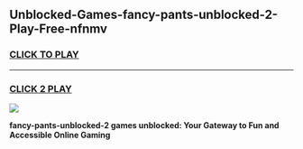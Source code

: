 
## Unblocked-Games-fancy-pants-unblocked-2-Play-Free-nfnmv
<h3>
<a href="https://premium76.site?title=fancy-pants-unblocked-2&ref=18A1">CLICK TO PLAY</a></h3>
<hr>

<h3>
<a href="https://premium76.site?title=fancy-pants-unblocked-2&ref=18A1">CLICK 2 PLAY</a>
  
</h3>

<a href="https://premium76.site?title=fancy-pants-unblocked-2&ref=18A1"><img src="https://clearcache.store/games.png"></a>


**fancy-pants-unblocked-2 games unblocked: Your Gateway to Fun and Accessible Online Gaming**
